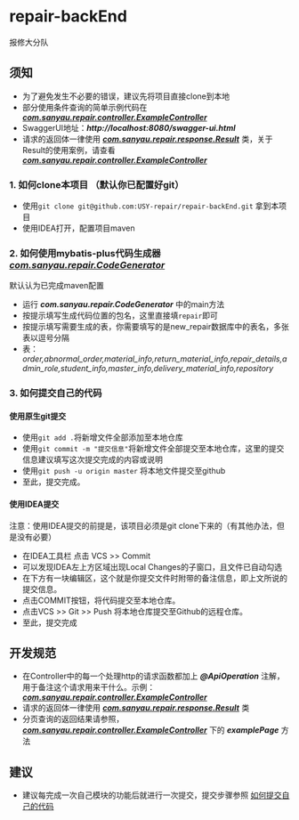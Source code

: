 # repair-backEnd
报修大分队
## 须知
- 为了避免发生不必要的错误，建议先将项目直接clone到本地
- 部分使用条件查询的简单示例代码在 [***com.sanyau.repair.controller.ExampleController***](https://github.com/USY-repair/repair-backEnd/blob/master/src/main/java/com/sanyau/repair/controller/ExampleController.java) 
- SwaggerUI地址：***http://localhost:8080/swagger-ui.html***
- 请求的返回体一律使用 [***com.sanyau.repair.response.Result***](https://github.com/USY-repair/repair-backEnd/blob/master/src/main/java/com/sanyau/repair/response/Result.java) 类，关于Result的使用案例，请查看 [***com.sanyau.repair.controller.ExampleController***](https://github.com/USY-repair/repair-backEnd/blob/master/src/main/java/com/sanyau/repair/controller/ExampleController.java) 

### 1. 如何clone本项目 （默认你已配置好git）
- 使用```git clone git@github.com:USY-repair/repair-backEnd.git``` 拿到本项目
- 使用IDEA打开，配置项目maven

### 2. 如何使用mybatis-plus代码生成器 [***com.sanyau.repair.CodeGenerator***](https://github.com/USY-repair/repair-backEnd/blob/master/src/test/java/com/sanyau/repair/CodeGenerator.java)
默认认为已完成maven配置
- 运行 ***com.sanyau.repair.CodeGenerator*** 中的main方法
- 按提示填写生成代码位置的包名，这里直接填```repair```即可
- 按提示填写需要生成的表，你需要填写的是new_repair数据库中的表名，多张表以逗号分隔
- 表：*order,abnormal_order,material_info,return_material_info,repair_details,admin_role,student_info,master_info,delivery_material_info,repository*

### 3. <span id="如何提交自己的代码">如何提交自己的代码</span>
#### 使用原生git提交
- 使用```git add .```将新增文件全部添加至本地仓库
- 使用```git commit -m "提交信息"```将新增文件全部提交至本地仓库，这里的提交信息建议填写这次提交完成的内容或说明
- 使用```git push -u origin master``` 将本地文件提交至github
- 至此，提交完成。
#### 使用IDEA提交
注意：使用IDEA提交的前提是，该项目必须是git clone下来的（有其他办法，但是没有必要）
- 在IDEA工具栏 点击 VCS >> Commit
- 可以发现IDEA左上方区域出现Local Changes的子窗口，且文件已自动勾选
- 在下方有一块编辑区，这个就是你提交文件时附带的备注信息，即上文所说的提交信息。
- 点击COMMIT按钮，将代码提交至本地仓库。
- 点击VCS >> Git >> Push 将本地仓库提交至Github的远程仓库。
- 至此，提交完成
## 开发规范
- 在Controller中的每一个处理http的请求函数都加上 ***@ApiOperation*** 注解，用于备注这个请求用来干什么。示例：[***com.sanyau.repair.controller.ExampleController***](https://github.com/USY-repair/repair-backEnd/blob/master/src/main/java/com/sanyau/repair/controller/ExampleController.java) 
- 请求的返回体一律使用 [***com.sanyau.repair.response.Result***](https://github.com/USY-repair/repair-backEnd/blob/master/src/main/java/com/sanyau/repair/response/Result.java) 类
- 分页查询的返回结果请参照，[***com.sanyau.repair.controller.ExampleController***](https://github.com/USY-repair/repair-backEnd/blob/master/src/main/java/com/sanyau/repair/controller/ExampleController.java) 下的 ***examplePage*** 方法
## 建议
- 建议每完成一次自己模块的功能后就进行一次提交，提交步骤参照 [如何提交自己的代码](#如何提交自己的代码)
